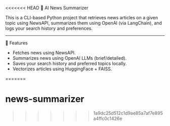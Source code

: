 <<<<<<< HEAD
📰 AI News Summarizer

This is a CLI-based Python project that retrieves news articles on a given topic using NewsAPI, summarizes them using OpenAI (via LangChain), and logs your search history and preferences.

---

🚀 Features

- Fetches news using NewsAPI.
- Summarizes news using OpenAI LLMs (brief/detailed).
- Saves your search history and preferred topics locally.
- Vectorizes articles using HuggingFace + FAISS.



=======
# news-summarizer
>>>>>>> 1a9dc25d512c1d9ae85a7af7e895a4ffc0c1426e
